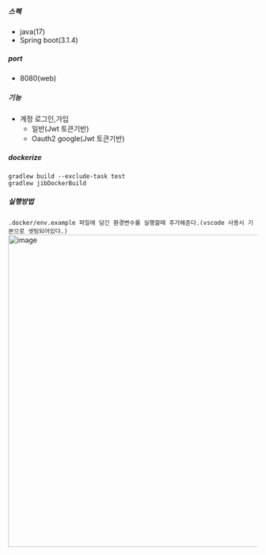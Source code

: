 ##### 스펙
- java(17)
- Spring boot(3.1.4)

##### port
- 8080(web)

##### 기능
- 계정 로그인,가입
  - 일반(Jwt 토큰기반)
  - Oauth2 google(Jwt 토큰기반)

##### dockerize
```
gradlew build --exclude-task test
gradlew jibDockerBuild
```

##### 실행방법
```.docker/env.example 파일에 담긴 환경변수를 실행할때 추가해준다.(vscode 사용시 기본으로 셋팅되어있다.)```
<img width="631" alt="image" src="https://github.com/ehaakdl/gora-backend/assets/6407466/7c2860cb-e365-499d-b78d-d4043d91df73">
